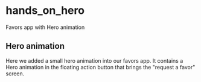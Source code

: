 # hands_on_hero

Favors app with Hero animation

## Hero animation

Here we added a small hero animation into our favors app.
It contains a Hero animation in the floating action button that brings the "request a favor" screen.

